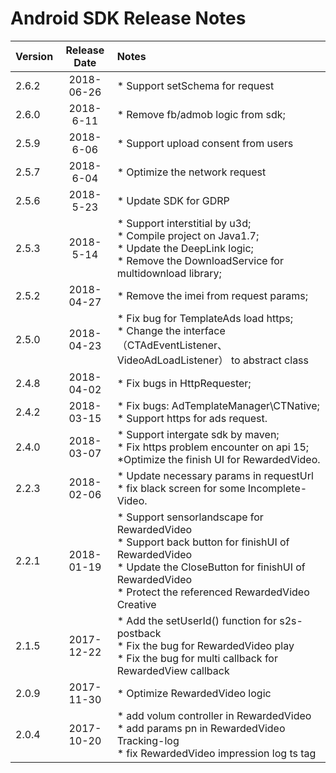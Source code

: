 # Android SDK Release Notes

| Version | Release Date | Notes                                    |
| ------- | :----------: | :--------------------------------------- |
| 2.6.2   |  2018-06-26  | * Support setSchema for request          |
| 2.6.0   |  2018-6-11   | * Remove fb/admob logic from sdk;        |
| 2.5.9   |  2018-6-06   | * Support upload consent from users      |
| 2.5.7   |  2018-6-04   | * Optimize the network request           |
| 2.5.6   |  2018-5-23   | * Update SDK for GDRP                    |
| 2.5.3   |  2018-5-14   | * Support interstitial by u3d; <br> * Compile project on Java1.7; <br> * Update the DeepLink logic; <br> * Remove the DownloadService for multidownload library;
| 2.5.2   |  2018-04-27  | * Remove the imei from request params;   |
| 2.5.0   |  2018-04-23  | * Fix bug for TemplateAds load https; <br> * Change the interface（CTAdEventListener、VideoAdLoadListener） to abstract class 
| 2.4.8   |  2018-04-02  | * Fix bugs in HttpRequester; <br>        |
| 2.4.2   |  2018-03-15  | * Fix bugs: AdTemplateManager\CTNative; <br>* Support https for ads request. <br> |
| 2.4.0   |  2018-03-07  | * Support intergate sdk by maven; <br>* Fix https problem encounter on api 15; <br>  *Optimize the finish UI for RewardedVideo. |
| 2.2.3   |  2018-02-06  | * Update necessary params in requestUrl <br> * fix black screen for some Incomplete-Video. |
| 2.2.1   |  2018-01-19  | *  Support sensorlandscape for RewardedVideo <br> * Support back button for finishUI of RewardedVideo <br> * Update the CloseButton for finishUI of RewardedVideo  <br> * Protect the referenced RewardedVideo Creative |
| 2.1.5   |  2017-12-22  | * Add the setUserId() function for s2s-postback <br> * Fix the bug for RewardedVideo play <br> * Fix the bug for multi callback for RewardedView callback |
| 2.0.9   |  2017-11-30  | * Optimize RewardedVideo logic           |
| 2.0.4   |  2017-10-20  | * add volum controller in RewardedVideo <br> * add params pn in RewardedVideo Tracking-log <br>  * fix RewardedVideo impression log ts tag |

